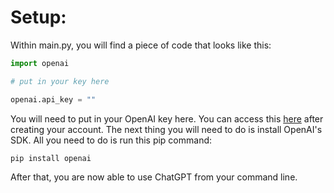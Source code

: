 # Setup:
Within main.py, you will find a piece of code that looks like this:
```python
import openai

# put in your key here

openai.api_key = ""
```
You will need to put in your OpenAI key here. You can access this [here](https://openai.com/blog/openai-api) after
creating your account. The next thing you will need to do is install OpenAI's SDK. All you need to do is run this pip
command:
```
pip install openai
```
After that, you are now able to use ChatGPT from your command line.